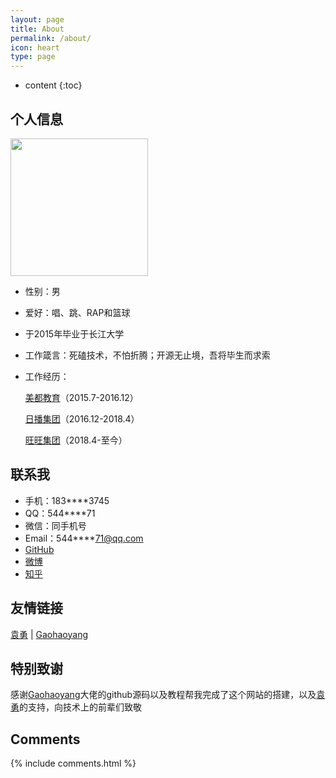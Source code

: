 ```yaml
---
layout: page
title: About
permalink: /about/
icon: heart
type: page
---
```


* content
{:toc}

## 个人信息

<img src="http://newbluesky.top/img/jntm.png" width="220px">

* 性别：男
* 爱好：唱、跳、RAP和篮球
* 于2015年毕业于长江大学
* 工作箴言：死磕技术，不怕折腾；开源无止境，吾将毕生而求索
* 工作经历：

	[美都教育](http://www.metro-education.cn/)（2015.7-2016.12）

	[日播集团](http://www.ribo-group.com/)（2016.12-2018.4）

	[旺旺集团](http://www.wantwant.com.cn/)（2018.4-至今）

## 联系我
* 手机：183****3745
* QQ：544****71
* 微信：同手机号
* Email：544****71@qq.com
* [GitHub](https://github.com/newblueskylinux)
* [微博](http://weibo.com/zhyrh1314)
* [知乎](https://www.zhihu.com/people/zhengyu1992)

## 友情链接

 [袁勇](http://blog.pythoner.world/) \| [Gaohaoyang](https://gaohaoyang.github.io) 

## 特别致谢

感谢[Gaohaoyang](https://gaohaoyang.github.io)大佬的github源码以及教程帮我完成了这个网站的搭建，以及[袁勇](http://blog.pythoner.world/)的支持，向技术上的前辈们致敬

## Comments

{% include comments.html %}
